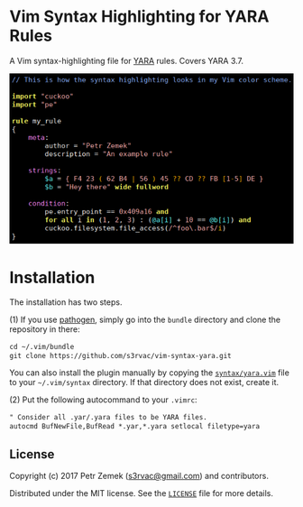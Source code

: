 Vim Syntax Highlighting for YARA Rules
======================================

A Vim syntax-highlighting file for [YARA](https://virustotal.github.io/yara/)
rules. Covers YARA 3.7.

![Screenshot](screenshot.png "Syntax highlighting in action.")

Installation
============

The installation has two steps.

(1) If you use [pathogen](https://github.com/tpope/vim-pathogen), simply go
into the `bundle` directory and clone the repository in there:
```
cd ~/.vim/bundle
git clone https://github.com/s3rvac/vim-syntax-yara.git
```
You can also install the plugin manually by copying the
[`syntax/yara.vim`](https://raw.githubusercontent.com/s3rvac/vim-syntax-yara/master/syntax/yara.vim)
file to your `~/.vim/syntax` directory. If that directory does not exist,
create it.

(2) Put the following autocommand to your `.vimrc`:
```
" Consider all .yar/.yara files to be YARA files.
autocmd BufNewFile,BufRead *.yar,*.yara setlocal filetype=yara
```

License
-------

Copyright (c) 2017 Petr Zemek (s3rvac@gmail.com) and contributors.

Distributed under the MIT license. See the
[`LICENSE`](https://github.com/s3rvac/vim-syntax-yara/blob/master/LICENSE)
file for more details.
